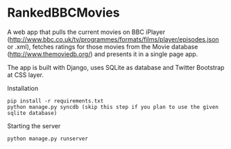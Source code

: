 RankedBBCMovies
===============

A web app that pulls the current movies on BBC iPlayer (http://www.bbc.co.uk/tv/programmes/formats/films/player/episodes.json or .xml), fetches ratings for those movies from the Movie database (http://www.themoviedb.org/) and presents it in a single page app.

The app is built with Django, uses SQLite as database and Twitter Bootstrap at CSS layer.

Installation
```
pip install -r requirements.txt
python manage.py syncdb (skip this step if you plan to use the given sqlite database)
```

Starting the server
```
python manage.py runserver
```
